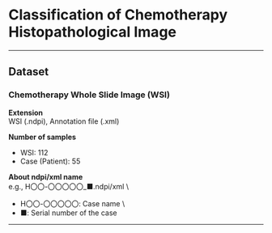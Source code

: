 # Classification of Chemotherapy Histopathological Image

---
## Dataset
### Chemotherapy Whole Slide Image (WSI)

**Extension** \
WSI (.ndpi), Annotation file (.xml)

**Number of samples**
- WSI: 112
- Case (Patient): 55

**About ndpi/xml name** \
e.g., H〇〇-〇〇〇〇〇_■.ndpi/xml \
- H〇〇-〇〇〇〇〇: Case name \
- ■: Serial number of the case 

---